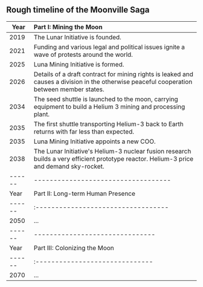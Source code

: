 ## Rough timeline of the Moonville Saga

| Year | Part I: Mining the Moon |
|------|:------------------------|
| 2019 | The Lunar Initiative is founded. |
| 2021 | Funding and various legal and political issues ignite a wave of protests around the world. |
| 2025 | Luna Mining Initiative is formed. |
| 2026 | Details of a draft contract for mining rights is leaked and causes a division in the otherwise peaceful cooperation between member states. |
| 2034 | The seed shuttle is launched to the moon, carrying equipment to build a Helium 3 mining and processing plant. |
| 2035 | The first shuttle transporting Helium-3 back to Earth returns with far less than expected. |
| 2035 | Luna Mining Initiative appoints a new COO. |
| 2038 | The Lunar Initiative's Helium-3 nuclear fusion research builds a very efficient prototype reactor. Helium-3 price and demand sky-rocket. |
|------|-----------------------------------|
| Year | Part II: Long-term Human Presence |
|------|:----------------------------------|
| 2050 | ... |
|------|-------------------------------|
| Year | Part III: Colonizing the Moon |
|------|:------------------------------|
| 2070 | ... |